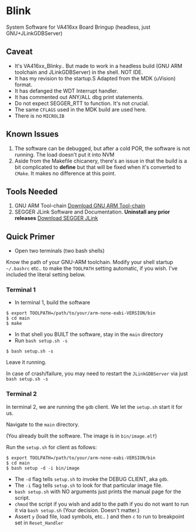 # Blink

System Software for VA416xx Board Bringup (headless, just GNU+JLinkGDBServer)

## Caveat

- It's VA416xx_Blinky.. But made to work in a headless build (GNU ARM toolchain and JLinkGDBServer) in the shell. NOT IDE.
- It has my revision to the startup.S   Adapted from the MDK (uVision) format.
- It has defanged the WDT Interrupt handler.
- It has commented out ANY/ALL dbg print statements.
- Do not expect SEGGER_RTT to function.  It's not crucial.
- The same `CFLAGS` used in the MDK build are used here.
- There is no `MICROLIB`

## Known Issues

1.  The software can be debugged, but after a cold POR, the software is not running.  The load doesn't put it into NVM
2.  Aside from the Makefile chicanery, there's an issue in that the build is a bit complicated to **define** but that
will be fixed when it's converted to `CMake`.  It makes no difference at this point.


## Tools Needed

1. GNU ARM Tool-chain [Download GNU ARM Tool-chain](https://developer.arm.com/tools-and-software/open-source-software/developer-tools/gnu-toolchain/gnu-rm/downloads)
2. SEGGER JLink Software and Documentation. **Uninstall any prior releases** [Download SEGGER JLink](https://www.segger.com/downloads/jlink/)


## Quick Primer

- Open two terminals (two bash shells)

Know the path of your GNU-ARM toolchain. Modify your shell startup `~/.bashrc` etc.. to make the `TOOLPATH` setting 
automatic, if you wish.  I've included the literal setting below.


### Terminal 1
- In terminal 1, build the software

```
$ export TOOLPATH=/path/to/your/arm-none-eabi-VERSION/bin
$ cd main
$ make
```

- In that shell you BUILT the software, stay in the `main` directory
- Run `bash setup.sh -s`

```
$ bash setup.sh -s
```
Leave it running.

In case of crash/failure, you may need to restart the `JLinkGDBServer` via just `bash setup.sh -s`

### Terminal 2

In terminal 2, we are running the `gdb` client.  We let the `setup.sh` start it for us.

Navigate to the `main` directory.

(You already built the software.  The image is in `bin/image.elf`)

Run the `setup.sh` for client as follows:

```
$ export TOOLPATH=/path/to/your/arm-none-eabi-VERSION/bin
$ cd main
$ bash setup -d -i bin/image
```

- The `-d` flag tells `setup.sh` to invoke the DEBUG CLIENT, aka `gdb`.
- The `-i` flag tells `setup.sh` to look for that particular image file.
- `bash setup.sh` with NO arguments just prints the manual page for the script.
- `chmod` the script if you wish and add to the path if you do not want to run it via `bash setup.sh`
(Your decision. Doesn't matter.)
- Assert `y` (load file, load symbols, etc.. ) and then `c` to run to breakpoint set in `Reset_Handler`


